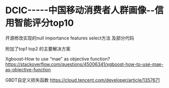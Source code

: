 # DCIC-----中国移动消费者人群画像--信用智能评分top10

开源修改实现的null importance features select方法 及部分代码

附加了top1 top2 的主要解决方案

Xgboost-How to use “mae” as objective function?
https://stackoverflow.com/questions/45006341/xgboost-how-to-use-mae-as-objective-function

GBDT自定义损失函数
https://cloud.tencent.com/developer/article/1357671

